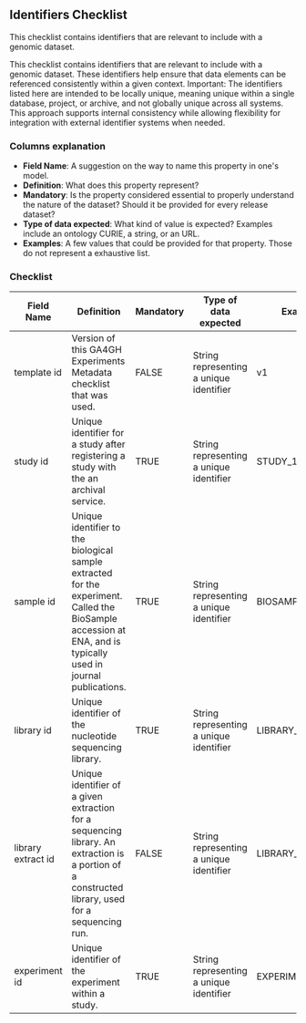 ## Identifiers Checklist

This checklist contains identifiers that are relevant to include with a genomic dataset.

This checklist contains identifiers that are relevant to include with a genomic dataset. These identifiers help ensure that data elements can be referenced consistently within a given context.
Important: The identifiers listed here are intended to be locally unique, meaning unique within a single database, project, or archive, and not globally unique across all systems. This approach supports internal consistency while allowing flexibility for integration with external identifier systems when needed.

### Columns explanation
* **Field Name**: A suggestion on the way to name this property in one's model.
* **Definition**: What does this property represent?
* **Mandatory**: Is the property considered essential to properly understand the nature of the dataset? Should it be provided for every release dataset?
* **Type of data expected**: What kind of value is expected? Examples include an ontology CURIE, a string, or an URL.
* **Examples**: A few values that could be provided for that property. Those do not represent a exhaustive list.

### Checklist

| Field Name         | Definition                                                                                                                                                     | Mandatory  | Type of data expected                   | Examples          |
|--------------------|----------------------------------------------------------------------------------------------------------------------------------------------------------------|------------|-----------------------------------------|-------------------|
| template id        | Version of this GA4GH Experiments Metadata checklist that was used.                                                                                            | FALSE      | String representing a unique identifier | v1                |
| study id           | Unique identifier for a study after registering a study with the an archival service.                                                                          | TRUE       | String representing a unique identifier | STUDY_1           |
| sample id          | Unique identifier to the biological sample extracted for the experiment. Called the BioSample accession at ENA, and is typically used in journal publications. | TRUE       | String representing a unique identifier | BIOSAMPLE_1       |
| library id         | Unique identifier of the nucleotide sequencing library.                                                                                                        | TRUE       | String representing a unique identifier | LIBRARY_1         |
| library extract id | Unique identifier of a given extraction for a sequencing library. An extraction is a portion of a constructed library, used for a sequencing run.              | FALSE      | String representing a unique identifier | LIBRARY_EXTRACT_1 |
| experiment id      | Unique identifier of the experiment within a study.                                                                                                            | TRUE       | String representing a unique identifier | EXPERIMENT_1      |

